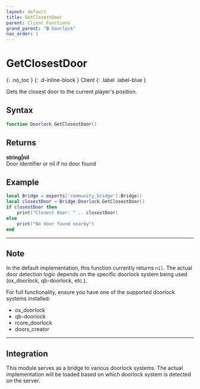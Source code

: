 ```yaml
---
layout: default
title: GetClosestDoor
parent: Client Functions
grand_parent: "🔒 Doorlock"
nav_order: 1
---
```


# GetClosestDoor
{: .no_toc }
{: .d-inline-block }
Client
{: .label .label-blue }

Gets the closest door to the current player's position.

## Syntax

```lua
function Doorlock.GetClosestDoor()
```

## Returns

**string|nil**  
Door identifier or nil if no door found

## Example

```lua
local Bridge = exports['community_bridge']:Bridge()
local closestDoor = Bridge.Doorlock.GetClosestDoor()
if closestDoor then
    print("Closest door: " .. closestDoor)
else
    print("No door found nearby")
end
```

---

## Note

In the default implementation, this function currently returns `nil`. The actual door detection logic depends on the specific doorlock system being used (ox_doorlock, qb-doorlock, etc.).

For full functionality, ensure you have one of the supported doorlock systems installed:
- ox_doorlock
- qb-doorlock  
- rcore_doorlock
- doors_creator

---

## Integration

This module serves as a bridge to various doorlock systems. The actual implementation will be loaded based on which doorlock system is detected on the server.
